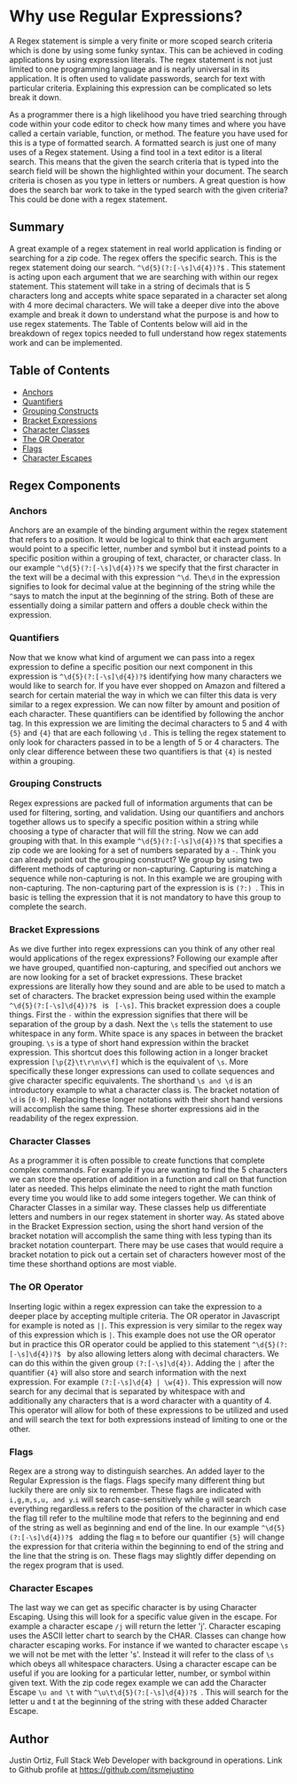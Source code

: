 # Why use Regular Expressions?

A Regex statement is simple a very finite or more scoped search criteria which is done by using some funky syntax. This can be achieved in coding applications by using expression literals. The regex statement is not just limited to one programming language and is nearly universal in its application. It is often used to validate passwords, search for text with particular criteria. Explaining this expression can be complicated so lets break it down. 

As a programmer there is a high likelihood you have tried searching through code within your code editor to check how many times and where you have called a certain variable, function, or method. The feature you have used for this is a type of formatted search. A formatted search is just one of many uses of a Regex statement. Using a find tool in a text editor is a literal search. This means that  the given the search criteria that is typed into the search field will be shown the highlighted within your document. The search criteria is chosen as you type in letters or numbers. A great question is how does the search bar work to take in the typed search with the given criteria? This could be done with a regex statement.

## Summary

A great example of a regex statement in real world application is finding or searching for a zip code. The regex offers the specific search. This is the regex statement doing our search. ```^\d{5}(?:[-\s]\d{4})?$``` . This statement is acting upon each argument that we are searching with within our regex statement. This statement will take in a string of decimals that is 5 characters long and accepts white space separated in a character set along with 4 more decimal characters.  We will take a deeper dive into the above example and break it down to understand what the purpose is and how to use regex statements. The Table of Contents below will aid in the breakdown of regex topics needed to full understand how regex statements work and can be implemented.

## Table of Contents

- [Anchors](#anchors)
- [Quantifiers](#quantifiers)
- [Grouping Constructs](#grouping-constructs)
- [Bracket Expressions](#bracket-expressions)
- [Character Classes](#character-classes)
- [The OR Operator](#the-or-operator)
- [Flags](#flags)
- [Character Escapes](#character-escapes)

## Regex Components

### Anchors
  Anchors are an example of the binding argument within the regex statement that refers to a position. It would be logical to think that each argument would point to a specific letter, number and symbol but it instead points to a specific position within a grouping of text, character, or character class. In our example  ```^\d{5}(?:[-\s]\d{4})?$``` we specify that the first character in the text will be a decimal with this expression  ```^\d```. The```\d``` in the expression signifies to look for decimal value at the beginning of the string while the ```^```says to match the input at the beginning of the string. Both of these are essentially doing a similar pattern and offers a double check within the expression.
### Quantifiers
Now that we know what kind of argument we can pass into a regex expression to define a specific position our next component in this expression is ```^\d{5}(?:[-\s]\d{4})?$``` identifying how many characters we would like to search for. If you have ever shopped on Amazon and filtered a search for certain material the way in which we can filter this data is very similar to a regex expression. We can now filter by amount and position of each character. These quantifiers can be identified by following the anchor tag. In this expression we are limiting the decimal characters to 5 and 4 with ```{5}``` and ```{4}``` that are each following ```\d``` . This is telling the regex statement to only look for characters passed in to be a length of 5 or 4 characters. The only clear difference between these two quantifiers is that ```{4}``` is nested within a grouping. 
 ### Grouping Constructs
Regex expressions are packed full of information arguments that can be used for filtering, sorting, and validation. Using our quantifiers and anchors together allows us to specify a specific position within a string while choosing a type of character that will fill the string. Now we can add grouping with that. In this example ```^\d{5}(?:[-\s]\d{4})?$``` that specifies a zip code we are looking for a set of numbers separated by a ```-```. Think you can already point out the grouping construct? We group by using two different methods of capturing or non-capturing. Capturing is matching a sequence while non-capturing is not. In this example we are grouping with non-capturing. The non-capturing part of the expression is is ```(?:) ```. This in basic is telling the expression that it is not mandatory to have this group to complete the search. 
### Bracket Expressions 
As we dive further into regex expressions can you think of any other real would applications of the regex expressions? Following our example after we have grouped, quantified non-capturing, and specified out anchors we are now looking for a set of bracket expressions. These bracket expressions are literally how they sound and are able to be used to match a set of characters. The bracket expression being used within the example ```^\d{5}(?:[-\s]\d{4})?$ ``` is ``` [-\s]```. This bracket expression does a couple things. First the ```-``` within the expression signifies that there will be separation of the group by a dash. Next the ```\s``` tells the statement to use whitespace in any form. White space is any spaces in between the bracket grouping. ```\s``` is a type of short hand expression within the bracket expression. This shortcut does this following action in a longer bracket expression ```[\p{Z}\t\r\n\v\f]``` which is the equivalent of ```\s```. More specifically these longer expressions can used to collate sequences and give character specific equivalents. The shorthand ```\s and \d``` is an introductory example to what a character class is. The bracket notation of ```\d``` is ```[0-9]```. Replacing these longer notations with their short hand versions will accomplish the same thing. These shorter expressions aid in the readability of the regex expression.

### Character Classes
As a programmer it is often possible to create functions that complete complex commands. For example if you are wanting to find the 5 characters we can store the operation of addition in a function and call on that function later as needed. This helps eliminate the need to right the math function every time you would like to add some integers together. We can think of Character Classes in a similar way. These classes help us differentiate letters and numbers in our regex statement in shorter way. As stated above in the Bracket Expression section, using the short hand version of the bracket notation will accomplish the same thing with less typing than its bracket notation counterpart. There may be use cases that would require a bracket notation to pick out a certain set of characters however most of the time these shorthand options are most viable.  
### The OR Operator
Inserting logic within a regex expression can take the expression to a deeper place by accepting multiple criteria. The OR operator in Javascript for example is noted as ```||```. This expression is very similar to the regex way of this expression which is ```|```. This example does not use the OR operator but in practice this OR operator could be applied to this statement ```^\d{5}(?:[-\s]\d{4})?$ ``` by also allowing letters along with decimal characters. We can do this within the given group ```(?:[-\s]\d{4})```. Adding the ```|``` after the quantifier ```{4}``` will also store and search information with the next expression. For example ```(?:[-\s]\d{4} | \w{4})```. This expression will now search for any decimal that is separated by whitespace with and additionally any characters that is a word character with a quantity of 4. This operator will allow for both of these expressions to be utilized and used and will search the text for both expressions instead of limiting to one or the other.
### Flags
Regex are a strong way to distinguish searches. An added layer to the Regular Expression is the flags. Flags specify many different thing but luckily there are only six to remember. These flags are indicated with ```i,g,m,s,u, and y```.```i``` will search case-sensitively while ```g``` will search everything regardless.```m``` refers to the position of the character in which case the flag till refer to the multiline mode that refers to the beginning and end of the string as well as beginning and end of the line.
In our example ```^\d{5}(?:[-\s]\d{4})?$ ``` adding the flag ```m``` to before our quantifier ```{5}``` will change the expression for that criteria within the beginning to end of the string and the line that the string is on. These flags may slightly differ depending on the regex program that is used.
### Character Escapes
The last way we can get as specific character is by using Character Escaping. Using this will look for a specific value given in the escape. For example a character escape ```/j``` will return the letter 'j'. Character escaping uses the ASCII letter chart to search by the CHAR. Classes can change how character escaping works. For instance if we wanted to character escape ```\s``` we will not be met with the letter 's'. Instead it will refer to the class of ```\s``` which obeys all whitespace characters. Using a character escape can be useful if you are looking for a particular letter, number, or symbol within given text. With the zip code regex example we can add the Character Escape ```\u and \t``` with ```^\u\t\d{5}(?:[-\s]\d{4})?$ ```. This will search for the  letter u and t at the beginning of the string with these added Character Escape. 
## Author

Justin Ortiz, Full Stack Web Developer with background in operations. Link to Github profile at https://github.com/itsmejustino
